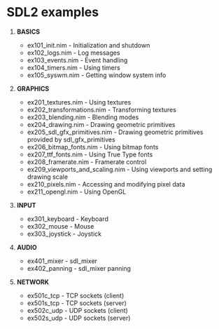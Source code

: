 SDL2 examples
=============

1. **BASICS**

    * ex101_init.nim    -   Initialization and shutdown
    * ex102_logs.nim    -   Log messages
    * ex103_events.nim  -   Event handling
    * ex104_timers.nim  -   Using timers
    * ex105_syswm.nim   -   Getting window system info

2. **GRAPHICS**

    * ex201_textures.nim                -   Using textures
    * ex202_transformations.nim         -   Transforming textures
    * ex203_blending.nim                -   Blending modes
    * ex204_drawing.nim                 -   Drawing geometric primitives
    * ex205_sdl_gfx_primitives.nim      -   Drawing geometric primitives provided by sdl_gfx_primitives
    * ex206_bitmap_fonts.nim            -   Using bitmap fonts
    * ex207_ttf_fonts.nim               -   Using True Type fonts
    * ex208_framerate.nim               -   Framerate control
    * ex209_viewports_and_scaling.nim   -   Using viewports and setting drawing scale
    * ex210_pixels.nim                  -   Accessing and modifying pixel data
    * ex211_opengl.nim                  -   Using OpenGL

3. **INPUT**

    * ex301_keyboard    -   Keyboard
    * ex302_mouse       -   Mouse
    * ex303_joystick    -   Joystick

4. **AUDIO**

    * ex401_mixer       -   sdl_mixer
    * ex402_panning     -   sdl_mixer panning

5. **NETWORK**
    * ex501c_tcp        -   TCP sockets (client)
    * ex501s_tcp        -   TCP sockets (server)
    * ex502c_udp        -   UDP sockets (client)
    * ex502s_udp        -   UDP sockets (server)

